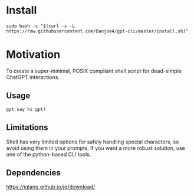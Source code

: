 # Install

```
sudo bash -c "$(curl -s -L https://raw.githubusercontent.com/Danjoe4/gpt-cli/master/install.sh)"
```

# Motivation

To create a super-minimal, POSIX compliant shell script for dead-simple ChatGPT interactions.

## Usage

`gpt say hi gpt!`

## Limitations

Shell has very limited options for safely handling special characters, so avoid using them in your prompts. If you want a more robust solution, use one of the python-based CLI tools.

## Dependencies
https://jqlang.github.io/jq/download/
